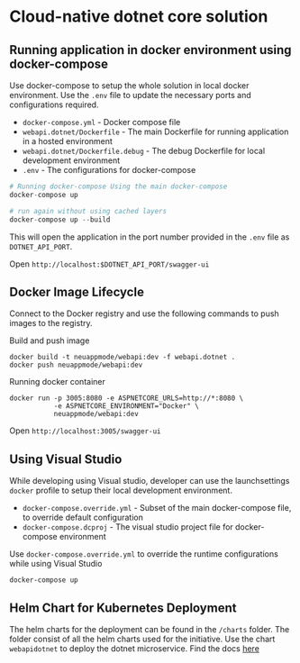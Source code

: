 # Cloud-native dotnet core solution

## Running application in docker environment using docker-compose

Use docker-compose to setup the whole solution in local docker environment. Use the `.env` file to update the necessary ports and configurations required.

- `docker-compose.yml` - Docker compose file 
- `webapi.dotnet/Dockerfile` - The main Dockerfile for running application in a hosted environment
- `webapi.dotnet/Dockerfile.debug` - The debug Dockerfile for local development environment
- `.env` - The configurations for docker-compose 

```s
# Running docker-compose Using the main docker-compose
docker-compose up

# run again without using cached layers
docker-compose up --build
```

This will open the application in the port number provided in the `.env` file as `DOTNET_API_PORT`.

Open `http://localhost:$DOTNET_API_PORT/swagger-ui`

## Docker Image Lifecycle

Connect to the Docker registry and use the following commands to push images to the registry. 

Build and push image

```
docker build -t neuappmode/webapi:dev -f webapi.dotnet .
docker push neuappmode/webapi:dev
```

Running docker container
```
docker run -p 3005:8080 -e ASPNETCORE_URLS=http://*:8080 \
           -e ASPNETCORE_ENVIRONMENT="Docker" \
           neuappmode/webapi:dev
```

Open `http://localhost:3005/swagger-ui`


## Using Visual Studio

While developing using Visual studio, developer can use the launchsettings `docker` profile to setup their local development environment.

- `docker-compose.override.yml` - Subset of the main docker-compose file, to override default configuration
- `docker-compose.dcproj` - The visual studio project file for docker-compose environment

Use `docker-compose.override.yml` to override the runtime configurations while using Visual Studio

```
docker-compose up
```

## Helm Chart for Kubernetes Deployment

The helm charts for the deployment can be found in the `/charts` folder. The folder consist of all the helm charts used for the initiative. Use the chart `webapidotnet` to deploy the dotnet microservice. Find the docs [here](../../charts/webapidotnet/README.md)